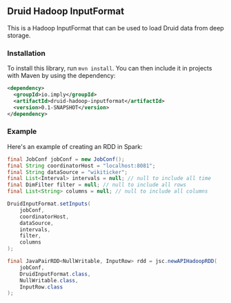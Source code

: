 ## Druid Hadoop InputFormat

This is a Hadoop InputFormat that can be used to load Druid data from deep storage.

### Installation

To install this library, run `mvn install`. You can then include it in projects with Maven by using the dependency:

```xml
<dependency>
  <groupId>io.imply</groupId>
  <artifactId>druid-hadoop-inputformat</artifactId>
  <version>0.1-SNAPSHOT</version>
</dependency>
```

### Example

Here's an example of creating an RDD in Spark:

```java
final JobConf jobConf = new JobConf();
final String coordinatorHost = "localhost:8081";
final String dataSource = "wikiticker";
final List<Interval> intervals = null; // null to include all time
final DimFilter filter = null; // null to include all rows
final List<String> columns = null; // null to include all columns

DruidInputFormat.setInputs(
    jobConf,
    coordinatorHost,
    dataSource,
    intervals,
    filter,
    columns
);

final JavaPairRDD<NullWritable, InputRow> rdd = jsc.newAPIHadoopRDD(
    jobConf,
    DruidInputFormat.class,
    NullWritable.class,
    InputRow.class
);
```
